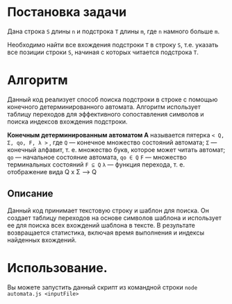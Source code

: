 # Постановка задачи
Дана строка `S` длины `n` и подстрока `T` длины `m`, где `n` намного больше `m`.

Необходимо найти все вхождения подстроки `Т` в строку `S`, т.е. указать все
позиции строки `S`, начиная с которых читается подстрока `Т`.
# Алгоритм
Данный код реализует способ поиска подстроки в строке с помощью конечного детерминированного автомата.
Алгоритм использует таблицу переходов для эффективного сопоставления символов и поиска индексов вхождения подстроки.

**Конечным детерминированным автоматом А** называется пятерка `< Q, Σ, qo, F, λ >` , где
`Q` — конечное множество состояний автомата;
`Σ` — конечный алфавит, т. е. множество букв, которое может читать автомат;
`qo` — начальное состояние автомата, `qo ∈ Q`
`F` — множество терминальных состояний `F ⊆ Q`
`λ` — функция перехода, т. е. отображение вида Q х Σ —> Q
## Описание
Данный код принимает текстовую строку и шаблон для поиска. Он создает таблицу переходов на основе символов шаблона и использует ее для поиска всех вхождений шаблона в тексте. В результате возвращается статистика, включая время выполнения и индексы найденных вхождений.
# Использование.
Вы можете запустить данный скрипт из командной строки
`node automata.js <inputFile>`

